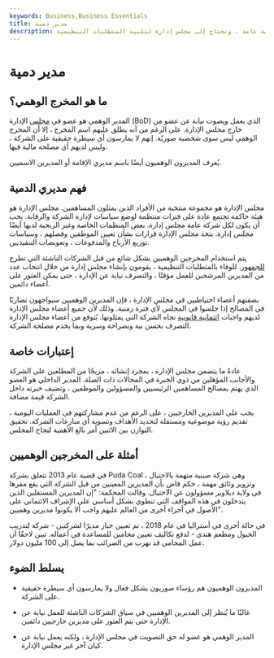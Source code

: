 ```yaml
---
keywords: Business,Business Essentials
title: مدير دمية
description: يتم استخدام المدراء الوهميين بشكل شائع عندما تصبح شركة خاصة عامة ، وتحتاج إلى مجلس إدارة لتلبية المتطلبات التنظيمية.
---
```


# مدير دمية
## ما هو المخرج الوهمي؟

المدير الوهمي هو عضو في [مجلس](/boardofdirectors) الإدارة (BoD) الذي يعمل ويصوت نيابة عن عضو من خارج مجلس الإدارة. على الرغم من أنه يطلق عليهم اسم المخرج ، إلا أن المخرج الوهمي ليس سوى شخصية صوريّة. إنهم لا يمارسون أي سيطرة حقيقية على الشركة ، وليس لديهم أي مصلحة مالية فيها.

يُعرف المديرون الوهميون أيضًا باسم مديري الإقامة أو المديرين الاسميين.

## فهم مديري الدمية

مجلس الإدارة هو مجموعة منتخبة من الأفراد الذين يمثلون المساهمين. مجلس الإدارة هو هيئة حاكمة تجتمع عادة على فترات منتظمة لوضع سياسات لإدارة الشركة والرقابة. يجب أن يكون لكل شركة عامة مجلس إدارة. بعض المنظمات الخاصة وغير الربحية لديها أيضًا مجلس إدارة. يتخذ مجلس الإدارة قرارات بشأن تعيين الموظفين وفصلهم ، وسياسات توزيع الأرباح والمدفوعات ، وتعويضات التنفيذيين.

يتم استخدام المخرجين الوهميين بشكل شائع من قبل الشركات الناشئة التي تطرح [للجمهور](/goingpublic). للوفاء بالمتطلبات التنظيمية ، يقومون بإنشاء مجلس إدارة من خلال انتخاب عدد من المديرين المرشحين للعمل مؤقتًا ، والتصرف نيابة عن الإدارة ، حتى يمكن العثور على أعضاء دائمين.

بصفتهم أعضاء احتياطيين في مجلس الإدارة ، فإن المديرين الوهميين سيواجهون تضاربًا في المصالح إذا جلسوا في المجلس لأي فترة زمنية. وذلك لأن جميع أعضاء مجلس الإدارة لديهم واجبات [ائتمانية قانونية](/fiduciary) تجاه الشركة التي يمثلونها. يُتوقع من أعضاء مجلس الإدارة التصرف بحسن نية وبصراحة وسرية وبما يخدم مصلحة الشركة.

## إعتبارات خاصة

عادةً ما يتضمن مجلس الإدارة ، بمجرد إنشائه ، مزيجًا من المطلعين على الشركة والأجانب المؤهلين من ذوي الخبرة في المجالات ذات الصلة. المدير الداخلي هو العضو الذي يهتم بمصالح المساهمين الرئيسيين والمسؤولين والموظفين ، وتضيف خبرته داخل الشركة قيمة مضافة.

يجب على المديرين الخارجيين ، على الرغم من عدم مشاركتهم في العمليات اليومية ، تقديم رؤية موضوعية ومستقلة لتحديد الأهداف وتسوية أي منازعات الشركة. تحقيق التوازن بين الاثنين أمر بالغ الأهمية لنجاح المجلس.

## أمثلة على المخرجين الوهميين

في قضية عام 2013 تتعلق بشركة Puda Coal ، وهي شركة صينية متهمة بالاحتيال وتزوير وثائق مهمة ، حكم قاضٍ بأن المديرين المعينين من قبل الشركة التي يقع مقرها في ولاية ديلاوير مسؤولون عن الاحتيال. وقالت المحكمة: "إن المديرين المستقلين الذين يتدخلون في هذه المواقف التي تنطوي بشكل أساسي على الإشراف الائتماني على الأصول في أجزاء أخرى من العالم عليهم واجب ألا يكونوا مديرين وهميين".

في حالة أخرى في أستراليا في عام 2018 ، تم تعيين خباز مديرًا لشركتين - شركة لتدريب الخيول ومطعم هندي - لدفع تكاليف تعيين محامين للمساعدة في أعماله. تبين لاحقًا أن عمل المحامي قد تهرب من الضرائب بما يصل إلى 100 مليون دولار.

## يسلط الضوء

- المديرون الوهميون هم رؤساء صوريون بشكل فعال ولا يمارسون أي سيطرة حقيقية على الشركة.

- غالبًا ما يُنظر إلى المديرين الوهميين في سياق الشركات الناشئة للعمل نيابة عن الإدارة حتى يتم العثور على مديرين خارجيين دائمين.

- المدير الوهمي هو عضو له حق التصويت في مجلس الإدارة ، ولكنه يعمل نيابة عن كيان آخر غير مجلس الإدارة.

